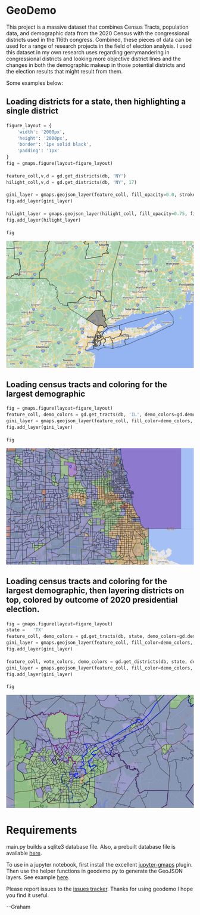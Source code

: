 # GeoDemo

This project is a massive dataset that combines Census Tracts, population data, and demographic data from the 2020 Census with the congressional districts used in the 116th congress. Combined, these pieces of data can be used for a range of research projects in the field of election analysis. I used this dataset in my own research uses regarding gerrymandering in congressional districts and looking more objective district lines and the changes in both the demographic makeup in those potential districts and the election results that might result from them. 

Some examples below:

## Loading districts for a state, then highlighting a single district

```python
figure_layout = {
    'width': '2000px',
    'height': '2000px',
    'border': '1px solid black',
    'padding': '1px'
}
fig = gmaps.figure(layout=figure_layout)

feature_coll,v,d = gd.get_districts(db, 'NY')
hilight_coll,v,d = gd.get_districts(db, 'NY', 17)

gini_layer = gmaps.geojson_layer(feature_coll, fill_opacity=0.0, stroke_weight=2)
fig.add_layer(gini_layer)

hilight_layer = gmaps.geojson_layer(hilight_coll, fill_opacity=0.75, fill_color=['gray'], stroke_weight=2)
fig.add_layer(hilight_layer)

fig
```

![district example](/demo/district.jpg)

## Loading census tracts and coloring for the largest demographic 

```python
fig = gmaps.figure(layout=figure_layout)
feature_coll, demo_colors = gd.get_tracts(db, 'IL', demo_colors=gd.demo_colors)
gini_layer = gmaps.geojson_layer(feature_coll, fill_color=demo_colors, fill_opacity=0.5, stroke_weight=2)
fig.add_layer(gini_layer)

fig
```

![tract example](/demo/tract.jpg)

## Loading census tracts and coloring for the largest demographic, then layering districts on top, colored by outcome of 2020 presidential election.

```python
fig = gmaps.figure(layout=figure_layout)
state =   'TX'
feature_coll, demo_colors = gd.get_tracts(db, state, demo_colors=gd.demo_colors)
gini_layer = gmaps.geojson_layer(feature_coll, fill_color=demo_colors, fill_opacity=0.5, stroke_weight=2)
fig.add_layer(gini_layer)

feature_coll, vote_colors, demo_colors = gd.get_districts(db, state, demo_colors=gd.demo_colors, vote_colors=gd.vote_colors)
gini_layer = gmaps.geojson_layer(feature_coll, fill_color=demo_colors, stroke_color=vote_colors, fill_opacity=0.0, stroke_opacity=1.0, stroke_weight=5)
fig.add_layer(gini_layer)

fig
```

![tract example](/demo/district-tract.jpg)

# Requirements

main.py builds a sqlite3 database file. Also, a prebuilt database file is available [here](https://drive.google.com/file/d/13Lff2690yTfAK6spUXJSNx1Ad4dKvb92/view).

To use in a jupyter notebook, first install the excellent [jupyter-gmaps](https://jupyter-gmaps.readthedocs.io/en/latest/) plugin. Then use the helper functions in geodemo.py to generate the GeoJSON layers. See example [here](/geodemo.ipynb).

Please report issues to the [issues tracker](https://github.com/gadams05/GeoDemo/issues). Thanks for using geodemo I hope you find it useful.

--Graham



